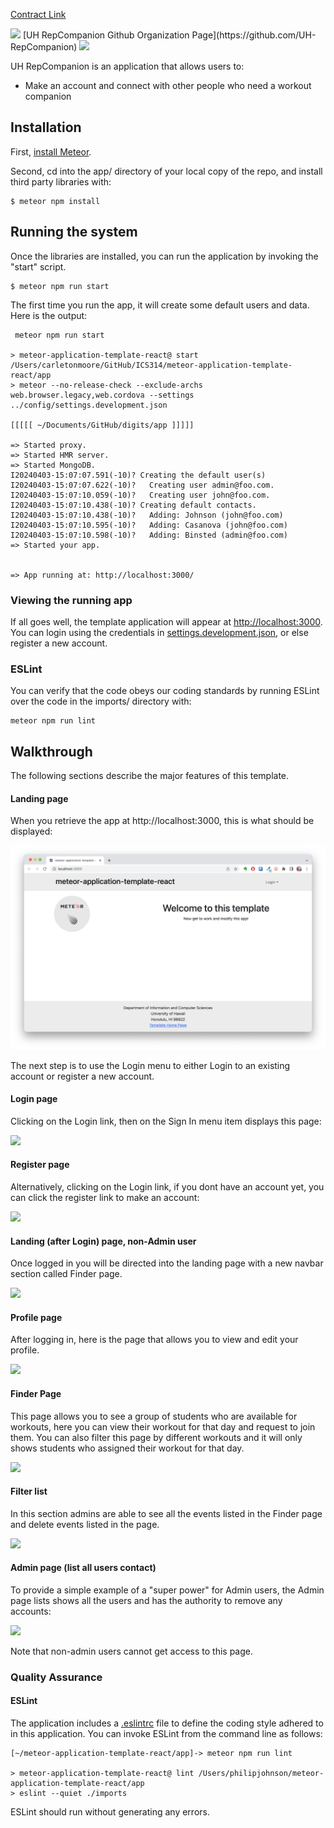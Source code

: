 [Contract Link](https://docs.google.com/document/d/1tp4QYSD7dfjYHTd03d5IHFc6_XyA9PcVLbLC0lbu9PU/edit)

<img src="doc/uh-repcompanion-logo.png">
[UH RepCompanion Github Organization Page](https://github.com/UH-RepCompanion)

<img src="../images/uh-repcompanion.png">

UH RepCompanion is an application that allows users to:

* Make an account and connect with other people who need a workout companion


## Installation

First, [install Meteor](https://www.meteor.com/install).

Second, cd into the app/ directory of your local copy of the repo, and install third party libraries with:

```
$ meteor npm install
```

## Running the system

Once the libraries are installed, you can run the application by invoking the "start" script.

```
$ meteor npm run start
```

The first time you run the app, it will create some default users and data. Here is the output:

```
 meteor npm run start 

> meteor-application-template-react@ start /Users/carletonmoore/GitHub/ICS314/meteor-application-template-react/app
> meteor --no-release-check --exclude-archs web.browser.legacy,web.cordova --settings ../config/settings.development.json

[[[[[ ~/Documents/GitHub/digits/app ]]]]]  

=> Started proxy.                             
=> Started HMR server.                        
=> Started MongoDB.                           
I20240403-15:07:07.591(-10)? Creating the default user(s)
I20240403-15:07:07.622(-10)?   Creating user admin@foo.com.
I20240403-15:07:10.059(-10)?   Creating user john@foo.com.
I20240403-15:07:10.438(-10)? Creating default contacts.
I20240403-15:07:10.438(-10)?   Adding: Johnson (john@foo.com)
I20240403-15:07:10.595(-10)?   Adding: Casanova (john@foo.com)
I20240403-15:07:10.598(-10)?   Adding: Binsted (admin@foo.com)
=> Started your app.


=> App running at: http://localhost:3000/
```

### Viewing the running app

If all goes well, the template application will appear at [http://localhost:3000](http://localhost:3000).  You can login using the credentials in [settings.development.json](https://github.com/blakewatanabe/digits/blob/main/config/settings.development.json), or else register a new account.

### ESLint

You can verify that the code obeys our coding standards by running ESLint over the code in the imports/ directory with:

```
meteor npm run lint
```

## Walkthrough

The following sections describe the major features of this template.

#### Landing page

When you retrieve the app at http://localhost:3000, this is what should be displayed:

<img src="doc/landing-page.png">

The next step is to use the Login menu to either Login to an existing account or register a new account.

#### Login page

Clicking on the Login link, then on the Sign In menu item displays this page:

<img src="doc/login-page.png">

#### Register page

Alternatively, clicking on the Login link, if you dont have an account yet, you can click the register link to make an account:

<img src="doc/register.png">


#### Landing (after Login) page, non-Admin user

Once logged in you will be directed into the landing page with a new navbar section called Finder page.

<img src="doc/signedin-landing-page.png">

#### Profile page

After logging in, here is the page that allows you to view and edit your profile.

<img src="doc/profile-page.png">

#### Finder Page

This page allows you to see a group of students who are available for workouts, here you can view their workout for that day and request to join them. You can also filter this page by different workouts and it will only shows students who assigned their workout for that day.

<img src="doc/finder-page.png">

#### Filter list

In this section admins are able to see all the events listed in the Finder page and delete events listed in the page.

<img src="doc/filter-list.png">

#### Admin page (list all users contact)

To provide a simple example of a "super power" for Admin users, the Admin page lists shows all the users and has the authority to remove any accounts:

<img src="doc/admin-finder-page.png">

Note that non-admin users cannot get access to this page.

### Quality Assurance

#### ESLint

The application includes a [.eslintrc](https://github.com/ics-software-engineering/meteor-application-template-react/blob/main/app/.eslintrc) file to define the coding style adhered to in this application. You can invoke ESLint from the command line as follows:

```
[~/meteor-application-template-react/app]-> meteor npm run lint

> meteor-application-template-react@ lint /Users/philipjohnson/meteor-application-template-react/app
> eslint --quiet ./imports
```

ESLint should run without generating any errors.